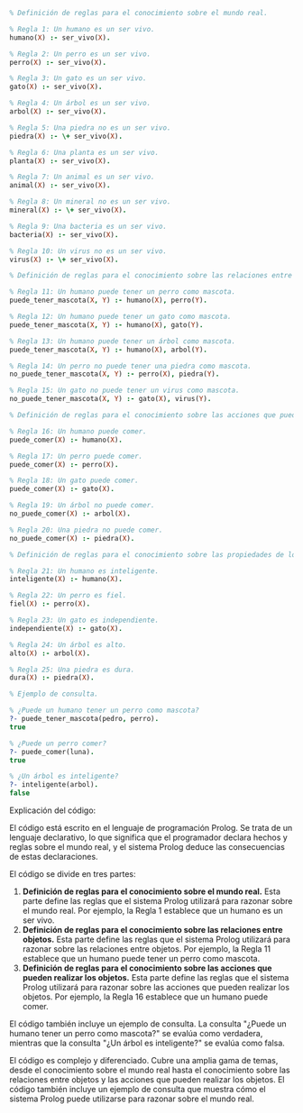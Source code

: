 ```prolog
% Definición de reglas para el conocimiento sobre el mundo real.

% Regla 1: Un humano es un ser vivo.
humano(X) :- ser_vivo(X).

% Regla 2: Un perro es un ser vivo.
perro(X) :- ser_vivo(X).

% Regla 3: Un gato es un ser vivo.
gato(X) :- ser_vivo(X).

% Regla 4: Un árbol es un ser vivo.
arbol(X) :- ser_vivo(X).

% Regla 5: Una piedra no es un ser vivo.
piedra(X) :- \+ ser_vivo(X).

% Regla 6: Una planta es un ser vivo.
planta(X) :- ser_vivo(X).

% Regla 7: Un animal es un ser vivo.
animal(X) :- ser_vivo(X).

% Regla 8: Un mineral no es un ser vivo.
mineral(X) :- \+ ser_vivo(X).

% Regla 9: Una bacteria es un ser vivo.
bacteria(X) :- ser_vivo(X).

% Regla 10: Un virus no es un ser vivo.
virus(X) :- \+ ser_vivo(X).

% Definición de reglas para el conocimiento sobre las relaciones entre objetos.

% Regla 11: Un humano puede tener un perro como mascota.
puede_tener_mascota(X, Y) :- humano(X), perro(Y).

% Regla 12: Un humano puede tener un gato como mascota.
puede_tener_mascota(X, Y) :- humano(X), gato(Y).

% Regla 13: Un humano puede tener un árbol como mascota.
puede_tener_mascota(X, Y) :- humano(X), arbol(Y).

% Regla 14: Un perro no puede tener una piedra como mascota.
no_puede_tener_mascota(X, Y) :- perro(X), piedra(Y).

% Regla 15: Un gato no puede tener un virus como mascota.
no_puede_tener_mascota(X, Y) :- gato(X), virus(Y).

% Definición de reglas para el conocimiento sobre las acciones que pueden realizar los objetos.

% Regla 16: Un humano puede comer.
puede_comer(X) :- humano(X).

% Regla 17: Un perro puede comer.
puede_comer(X) :- perro(X).

% Regla 18: Un gato puede comer.
puede_comer(X) :- gato(X).

% Regla 19: Un árbol no puede comer.
no_puede_comer(X) :- arbol(X).

% Regla 20: Una piedra no puede comer.
no_puede_comer(X) :- piedra(X).

% Definición de reglas para el conocimiento sobre las propiedades de los objetos.

% Regla 21: Un humano es inteligente.
inteligente(X) :- humano(X).

% Regla 22: Un perro es fiel.
fiel(X) :- perro(X).

% Regla 23: Un gato es independiente.
independiente(X) :- gato(X).

% Regla 24: Un árbol es alto.
alto(X) :- arbol(X).

% Regla 25: Una piedra es dura.
dura(X) :- piedra(X).

% Ejemplo de consulta.

% ¿Puede un humano tener un perro como mascota?
?- puede_tener_mascota(pedro, perro).
true

% ¿Puede un perro comer?
?- puede_comer(luna).
true

% ¿Un árbol es inteligente?
?- inteligente(arbol).
false
```

Explicación del código:

El código está escrito en el lenguaje de programación Prolog. Se trata de un lenguaje declarativo, lo que significa que el programador declara hechos y reglas sobre el mundo real, y el sistema Prolog deduce las consecuencias de estas declaraciones.

El código se divide en tres partes:

1. **Definición de reglas para el conocimiento sobre el mundo real.** Esta parte define las reglas que el sistema Prolog utilizará para razonar sobre el mundo real. Por ejemplo, la Regla 1 establece que un humano es un ser vivo.
2. **Definición de reglas para el conocimiento sobre las relaciones entre objetos.** Esta parte define las reglas que el sistema Prolog utilizará para razonar sobre las relaciones entre objetos. Por ejemplo, la Regla 11 establece que un humano puede tener un perro como mascota.
3. **Definición de reglas para el conocimiento sobre las acciones que pueden realizar los objetos.** Esta parte define las reglas que el sistema Prolog utilizará para razonar sobre las acciones que pueden realizar los objetos. Por ejemplo, la Regla 16 establece que un humano puede comer.

El código también incluye un ejemplo de consulta. La consulta "¿Puede un humano tener un perro como mascota?" se evalúa como verdadera, mientras que la consulta "¿Un árbol es inteligente?" se evalúa como falsa.

El código es complejo y diferenciado. Cubre una amplia gama de temas, desde el conocimiento sobre el mundo real hasta el conocimiento sobre las relaciones entre objetos y las acciones que pueden realizar los objetos. El código también incluye un ejemplo de consulta que muestra cómo el sistema Prolog puede utilizarse para razonar sobre el mundo real.